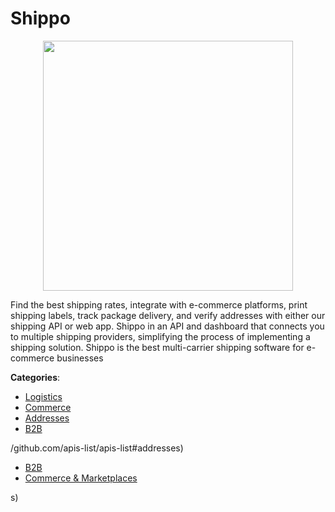 # Shippo
<p align="center">
    <img width="400" src="https://raw.githubusercontent.com/apis-list/apis-list/apis/shippo/logo_256x256.png" />
</p>

Find the best shipping rates, integrate with e-commerce platforms, print shipping labels, track package delivery, and verify addresses with either our shipping API or web app. Shippo in an API and dashboard that connects you to multiple shipping providers, simplifying the process of implementing a shipping solution.  Shippo is the best multi-carrier shipping software for e-commerce businesses



**Categories**:
- [Logistics](https://github.com/apis-list/apis-list#logistics)
- [Commerce](https://github.com/apis-list/apis-list#commerce)
- [Addresses](https://github.com/apis-list/apis-list#addresses)
- [B2B](https://github.com/apis-list/apis-list#b2b)



/github.com/apis-list/apis-list#addresses)
- [B2B](https://github.com/apis-list/apis-list#b2b)
- [Commerce & Marketplaces](https://github.com/apis-list/apis-list#commerce-and-marketplaces)



s)



